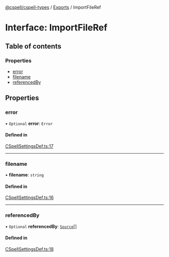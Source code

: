 [@cspell/cspell-types](../README.md) / [Exports](../modules.md) / ImportFileRef

# Interface: ImportFileRef

## Table of contents

### Properties

- [error](ImportFileRef.md#error)
- [filename](ImportFileRef.md#filename)
- [referencedBy](ImportFileRef.md#referencedby)

## Properties

### error

• `Optional` **error**: `Error`

#### Defined in

[CSpellSettingsDef.ts:17](https://github.com/streetsidesoftware/cspell/blob/8b25077/packages/cspell-types/src/CSpellSettingsDef.ts#L17)

___

### filename

• **filename**: `string`

#### Defined in

[CSpellSettingsDef.ts:16](https://github.com/streetsidesoftware/cspell/blob/8b25077/packages/cspell-types/src/CSpellSettingsDef.ts#L16)

___

### referencedBy

• `Optional` **referencedBy**: [`Source`](../modules.md#source)[]

#### Defined in

[CSpellSettingsDef.ts:18](https://github.com/streetsidesoftware/cspell/blob/8b25077/packages/cspell-types/src/CSpellSettingsDef.ts#L18)
